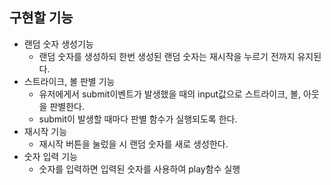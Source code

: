 ## 구현할 기능

- 랜덤 숫자 생성기능
  - 랜덤 숫자를 생성하되 한번 생성된 랜덤 숫자는 재시작을 누르기 전까지 유지된다.
- 스트라이크, 볼 판별 기능
  - 유저에게서 submit이벤트가 발생했을 때의 input값으로 스트라이크, 볼, 아웃을 판별한다.
  - submit이 발생할 때마다 판별 함수가 실행되도록 한다.
- 재시작 기능
  - 재시작 버튼을 눌렀을 시 랜덤 숫자를 새로 생성한다.
- 숫자 입력 기능
  - 숫자를 입력하면 입력된 숫자를 사용하여 play함수 실행
